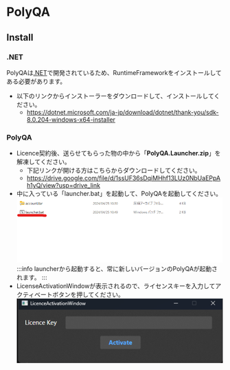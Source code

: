 # PolyQA

## Install

### .NET
PolyQAは[.NET](https://dotnet.microsoft.com/)で開発されているため、RuntimeFrameworkをインストールしてある必要があります。
- 以下のリンクからインストーラーをダウンロードして、インストールしてください。
  - https://dotnet.microsoft.com/ja-jp/download/dotnet/thank-you/sdk-8.0.204-windows-x64-installer

### PolyQA
- Licence契約後、送らせてもらった物の中から「**PolyQA.Launcher.zip**」を解凍してください。
  - 下記リンクが開ける方はこちらからダウンロードしてください。
  - https://drive.google.com/file/d/1ssUF36sDqiMHhf13LUz0NbUaEPpAh1yQ/view?usp=drive_link
- 中に入っている「launcher.bat」を起動して、PolyQAを起動してください。
  ![](./img/launcher_bat.png)
:::info
launcherから起動すると、常に新しいバージョンのPolyQAが起動されます。
:::
- LicenseActivationWindowが表示されるので、ライセンスキーを入力してアクティベートボタンを押してください。
  ![](./img/licence_window.png)